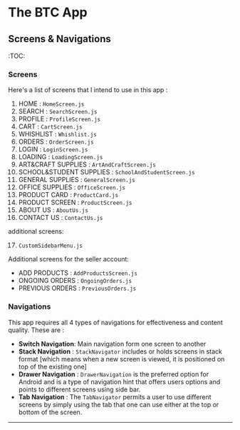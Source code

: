 # The BTC App

## Screens & Navigations 

:TOC:

### Screens

Here's a list of screens that I intend to use in this app : 

1. HOME : `HomeScreen.js`
2. SEARCH  : `SearchScreen.js`
3. PROFILE : `ProfileScreen.js`
4. CART : `CartScreen.js`
5. WHISHLIST : `Whishlist.js`
6. ORDERS : `OrderScreen.js`
7. LOGIN : `LoginScreen.js`
8. LOADING : `LoadingScreen.js`
9. ART&CRAFT SUPPLIES : `ArtAndCraftScreen.js`
10. SCHOOL&STUDENT SUPPLIES : `SchoolAndStudentScreen.js`
11. GENERAL SUPPLIES : `GeneralScreen.js`
12. OFFICE SUPPLIES : `OfficeScreen.js`
13. PRODUCT CARD : `ProductCard.js`
14. PRODUCT SCREEN : `ProductScreen.js`
15. ABOUT US : `AboutUs.js`
16. CONTACT US : `ContactUs.js`

additional screens:

17. `CustomSidebarMenu.js`

Additional screens for the seller account:

- ADD PRODUCTS : `AddProductsScreen.js`
- ONGOING ORDERS : `OngoingOrders.js`
- PREVIOUS ORDERS : `PreviousOrders.js`



### Navigations

This app requires all 4 types of navigations for effectiveness and content quality. 
These are : 

- **Switch Navigation**: Main navigation form one screen to another 
- **Stack Navigation** : `StackNavigator` includes or holds screens in stack format [which means when a new screen is viewed, it is positioned on top of the existing one]
- **Drawer Navigation** : `DrawerNavigation` is the preferred option for Android and is a type of navigation hint that offers users options and points to different screens using side bar.
- **Tab Navigation** : The `TabNavigator` permits a user to use different screens by simply using the tab that one can use either at the top or bottom of the screen.



------

